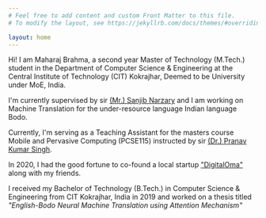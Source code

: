 ```yaml
---
# Feel free to add content and custom Front Matter to this file.
# To modify the layout, see https://jekyllrb.com/docs/themes/#overriding-theme-defaults

layout: home
---
```



Hi! I am Maharaj Brahma, a second year Master of Technology (M.Tech.) student in the Department of Computer Science & Engineering at the Central Institute of Technology (CIT) Kokrajhar, Deemed to be University under MoE, India. 

I'm currently supervised by sir [(Mr.) Sanjib Narzary](https://cit.ac.in/departments/profile/cse/sanjib-narzary) and I am working on Machine Translation for the under-resource language Indian language Bodo. 

Currently, I'm serving as a Teaching Assistant for the masters course Mobile and Pervasive Computing (PCSE115) instructed by sir [(Dr.) Pranav Kumar Singh](https://cit.ac.in/departments/profile/cse/pranav-kumar-singh).

In 2020, I had the good fortune to co-found a local startup ["DigitalOma"](https://digitaloma.com) along with my friends.

I received my Bachelor of Technology (B.Tech.) in Computer Science & Engineering from CIT Kokrajhar, India in 2019 and worked on a thesis titled *"English-Bodo Neural Machine Translation using Attention Mechanism"*